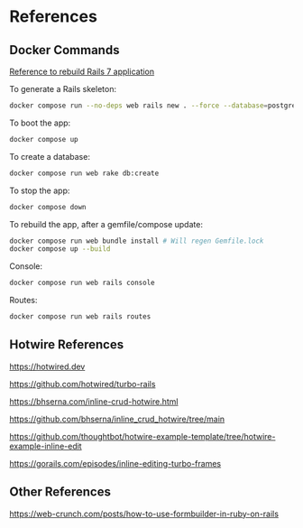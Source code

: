 References
===========================

Docker Commands
---------------

[Reference to rebuild Rails 7 application](https://github.com/docker/awesome-compose/tree/master/official-documentation-samples/rails/
)

To generate a Rails skeleton:

```bash
docker compose run --no-deps web rails new . --force --database=postgresql
```

To boot the app:

```bash
docker compose up
```

To create a database:

```bash
docker compose run web rake db:create
```

To stop the app:

```bash
docker compose down
```

To rebuild the app, after a gemfile/compose update:

```bash
docker compose run web bundle install # Will regen Gemfile.lock
docker compose up --build
```

Console:

```bash
docker compose run web rails console
```

Routes:

```bash
docker compose run web rails routes
```

Hotwire References
------------------

https://hotwired.dev

https://github.com/hotwired/turbo-rails

https://bhserna.com/inline-crud-hotwire.html

https://github.com/bhserna/inline_crud_hotwire/tree/main

https://github.com/thoughtbot/hotwire-example-template/tree/hotwire-example-inline-edit

https://gorails.com/episodes/inline-editing-turbo-frames

Other References
----------------

https://web-crunch.com/posts/how-to-use-formbuilder-in-ruby-on-rails
